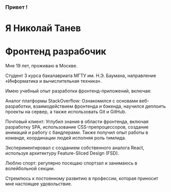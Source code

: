 ### Привет !

# Я Николай Танев

# Фронтенд разрабочик

Мне 19 лет, проживаю в Москве.

Cтудент 3 курса бакалавриата МГТУ им. Н.Э. Баумана, направление «Информатика и вычислительная техника».

Имею учебный опыт разработки фронтенд-приложений, включая:

Аналог платформы StackOverflow:
Ознакомился с основами веб-разработки, взаимодействием фронтенда и бэкенда, научился деплоить проекты на сервер, а также использовать Git и GitHub.

Почтовый клиент:
Углубил знания в области фронтенда, включая разработку SPA, использование CSS-препроцессоров, создание анимаций и работу с бандлерами. Также получил опыт работы в команде, координации людей исполняя роль тимлида.

Экспериментировал с созданием собственного аналога React, используя архитектуру Feature-Sliced Design (FSD).

Люблю спорт: регулярно посещаю спортзал и занимаюсь в волейбольной секции.

Стремлюсь к постоянному развитию в профессии, которая приносит мне настоящее удовольствие.
